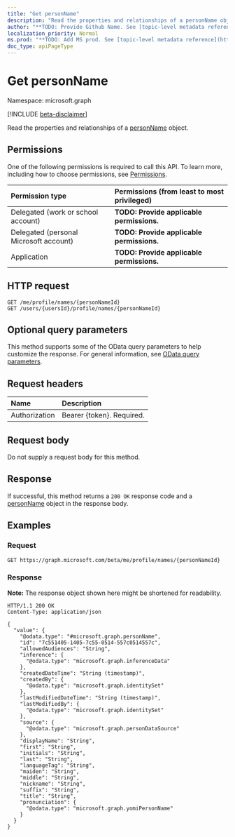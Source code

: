 ```yaml
---
title: "Get personName"
description: "Read the properties and relationships of a personName object."
author: "**TODO: Provide Github Name. See [topic-level metadata reference](https://msgo.azurewebsites.net/add/document/guidelines/metadata.html#topic-level-metadata)**"
localization_priority: Normal
ms.prod: "**TODO: Add MS prod. See [topic-level metadata reference](https://msgo.azurewebsites.net/add/document/guidelines/metadata.html#topic-level-metadata)**"
doc_type: apiPageType
---
```


# Get personName
Namespace: microsoft.graph

[!INCLUDE [beta-disclaimer](../../includes/beta-disclaimer.md)]

Read the properties and relationships of a [personName](../resources/personname.md) object.

## Permissions
One of the following permissions is required to call this API. To learn more, including how to choose permissions, see [Permissions](/graph/permissions-reference).

|Permission type|Permissions (from least to most privileged)|
|:---|:---|
|Delegated (work or school account)|**TODO: Provide applicable permissions.**|
|Delegated (personal Microsoft account)|**TODO: Provide applicable permissions.**|
|Application|**TODO: Provide applicable permissions.**|

## HTTP request

<!-- {
  "blockType": "ignored"
}
-->
``` http
GET /me/profile/names/{personNameId}
GET /users/{usersId}/profile/names/{personNameId}
```

## Optional query parameters
This method supports some of the OData query parameters to help customize the response. For general information, see [OData query parameters](/graph/query-parameters).

## Request headers
|Name|Description|
|:---|:---|
|Authorization|Bearer {token}. Required.|

## Request body
Do not supply a request body for this method.

## Response

If successful, this method returns a `200 OK` response code and a [personName](../resources/personname.md) object in the response body.

## Examples

### Request
<!-- {
  "blockType": "request",
  "name": "get_personname"
}
-->
``` http
GET https://graph.microsoft.com/beta/me/profile/names/{personNameId}
```


### Response
**Note:** The response object shown here might be shortened for readability.
<!-- {
  "blockType": "response",
  "truncated": true,
  "@odata.type": "microsoft.graph.personName"
}
-->
``` http
HTTP/1.1 200 OK
Content-Type: application/json

{
  "value": {
    "@odata.type": "#microsoft.graph.personName",
    "id": "7c551405-1405-7c55-0514-557c0514557c",
    "allowedAudiences": "String",
    "inference": {
      "@odata.type": "microsoft.graph.inferenceData"
    },
    "createdDateTime": "String (timestamp)",
    "createdBy": {
      "@odata.type": "microsoft.graph.identitySet"
    },
    "lastModifiedDateTime": "String (timestamp)",
    "lastModifiedBy": {
      "@odata.type": "microsoft.graph.identitySet"
    },
    "source": {
      "@odata.type": "microsoft.graph.personDataSource"
    },
    "displayName": "String",
    "first": "String",
    "initials": "String",
    "last": "String",
    "languageTag": "String",
    "maiden": "String",
    "middle": "String",
    "nickname": "String",
    "suffix": "String",
    "title": "String",
    "pronunciation": {
      "@odata.type": "microsoft.graph.yomiPersonName"
    }
  }
}
```

